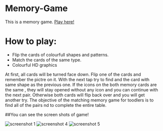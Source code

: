 # Memory-Game
This is a memory game.
[Play here!](http://igameproject.com/Memory-Game/)

# How to play:
* Flip the cards of colourfull shapes and patterns.
* Match the cards of the same type.
* Colourful HD graphics

At first, all cards will be turned face down. Flip one of the cards and remember the pictre on it.
With the next tap try to find and the card with same shape as the previous one. If the icons on the both 
memory cards are the same , they will stay opened without any icon and you can continue with the next pair.
Otherwise both cards will flip back over and you will get another try. The objective of the matching memory game 
for toodlers is to find all of the pairs nd to complete the entire table.

##You can see the screen shots of game!

![screenshot 1](https://user-images.githubusercontent.com/23031761/31669980-373f3bec-b374-11e7-813d-a10e9039bbc6.png)
![screenshot 4](https://user-images.githubusercontent.com/23031761/31669982-37998c00-b374-11e7-8e86-9fc18cee7a47.png)
![screenshot 5](https://user-images.githubusercontent.com/23031761/31669983-37ed14f6-b374-11e7-92d3-17e802f81c9a.png)

